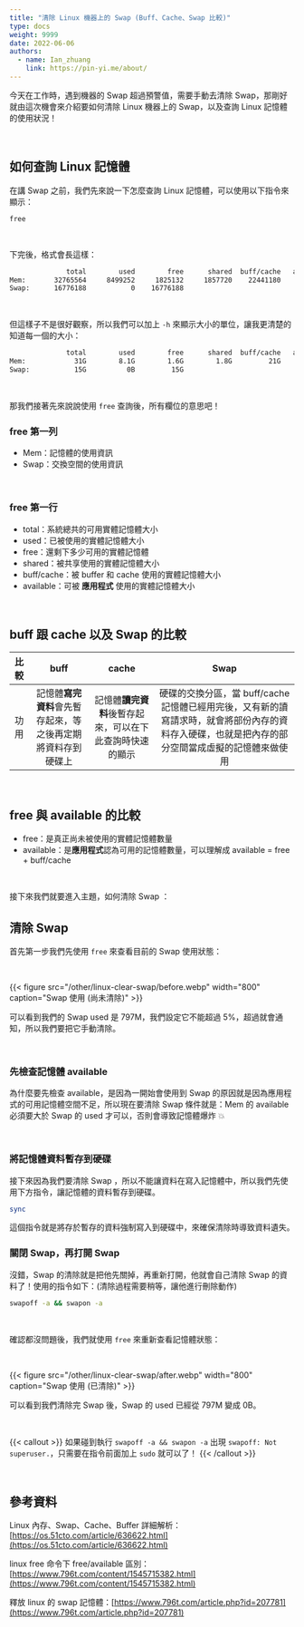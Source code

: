 ```yaml
---
title: "清除 Linux 機器上的 Swap (Buff、Cache、Swap 比較)"
type: docs
weight: 9999
date: 2022-06-06
authors:
  - name: Ian_zhuang
    link: https://pin-yi.me/about/
---
```


今天在工作時，遇到機器的 Swap 超過預警值，需要手動去清除 Swap，那剛好就由這次機會來介紹要如何清除 Linux 機器上的 Swap，以及查詢 Linux 記憶體的使用狀況！

<br>

## 如何查詢 Linux 記憶體

在講 Swap 之前，我們先來說一下怎麼查詢 Linux 記憶體，可以使用以下指令來顯示：

```
free
```

<br>

下完後，格式會長這樣：

```sh
              total        used        free      shared  buff/cache   available
Mem:       32765564     8499252     1825132     1857720    22441180    19693100
Swap:      16776188           0    16776188
```

<br>

但這樣子不是很好觀察，所以我們可以加上 `-h` 來顯示大小的單位，讓我更清楚的知道每一個的大小：

```sh
              total        used        free      shared  buff/cache   available
Mem:            31G        8.1G        1.6G        1.8G         21G         18G
Swap:           15G          0B         15G
```

<br>

那我們接著先來說說使用 `free` 查詢後，所有欄位的意思吧！

### free 第一列

- Mem：記憶體的使用資訊
- Swap：交換空間的使用資訊

<br>

### free 第一行

- total：系統總共的可用實體記憶體大小
- used：已被使用的實體記憶體大小
- free：還剩下多少可用的實體記憶體
- shared：被共享使用的實體記憶體大小
- buff/cache：被 buffer 和 cache 使用的實體記憶體大小
- available：可被 **應用程式** 使用的實體記憶體大小

<br>

## buff 跟 cache 以及 Swap 的比較

| 比較 |                             buff                             |                          cache                           |                                                                       Swap                                                                       |
| :--: | :----------------------------------------------------------: | :------------------------------------------------------: | :----------------------------------------------------------------------------------------------------------------------------------------------: |
| 功用 | 記憶體**寫完資料**會先暫存起來，等之後再定期將資料存到硬碟上 | 記憶體**讀完資料**後暫存起來，可以在下此查詢時快速的顯示 | 硬碟的交換分區，當 buff/cache 記憶體已經用完後，又有新的讀寫請求時，就會將部份內存的資料存入硬碟，也就是把內存的部分空間當成虛擬的記憶體來做使用 |

<br>

## free 與 available 的比較

- free：是真正尚未被使用的實體記憶體數量
- available：是**應用程式**認為可用的記憶體數量，可以理解成 available = free + buff/cache

<br>

接下來我們就要進入主題，如何清除 Swap ：

## 清除 Swap

首先第一步我們先使用 `free` 來查看目前的 Swap 使用狀態：

<br>

{{< figure src="/other/linux-clear-swap/before.webp" width="800" caption="Swap 使用 (尚未清除)" >}}

可以看到我們的 Swap used 是 797M，我們設定它不能超過 5%，超過就會通知，所以我們要把它手動清除。

<br>

### 先檢查記憶體 available

為什麼要先檢查 available，是因為一開始會使用到 Swap 的原因就是因為應用程式的可用記憶體空間不足，所以現在要清除 Swap 條件就是：Mem 的 available 必須要大於 Swap 的 used 才可以，否則會導致記憶體爆炸 💥

<br>

### 將記憶體資料暫存到硬碟

接下來因為我們要清除 Swap ，所以不能讓資料在寫入記憶體中，所以我們先使用下方指令，讓記憶體的資料暫存到硬碟。

```sh
sync
```

這個指令就是將存於暫存的資料強制寫入到硬碟中，來確保清除時導致資料遺失。

### 關閉 Swap，再打開 Swap

沒錯，Swap 的清除就是把他先關掉，再重新打開，他就會自己清除 Swap 的資料了！使用的指令如下：(清除過程需要稍等，讓他進行刪除動作)

```sh
swapoff -a && swapon -a
```

<br>

確認都沒問題後，我們就使用 `free` 來重新查看記憶體狀態：

<br>

{{< figure src="/other/linux-clear-swap/after.webp" width="800" caption="Swap 使用 (已清除)" >}}

可以看到我們清除完 Swap 後，Swap 的 used 已經從 797M 變成 0B。

<br>

{{< callout >}}
如果碰到執行 `swapoff -a && swapon -a` 出現 `swapoff: Not superuser.`，只需要在指令前面加上 `sudo` 就可以了！
{{< /callout >}}

<br>

## 參考資料

Linux 內存、Swap、Cache、Buffer 詳細解析：[https://os.51cto.com/article/636622.html](https://os.51cto.com/article/636622.html)

linux free 命令下 free/available 區別：[https://www.796t.com/content/1545715382.html](https://www.796t.com/content/1545715382.html)

釋放 linux 的 swap 記憶體：[https://www.796t.com/article.php?id=207781](https://www.796t.com/article.php?id=207781)
